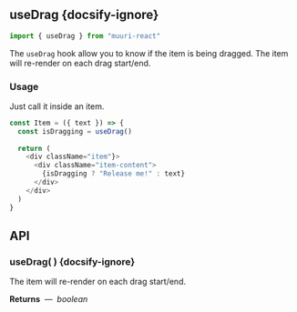 ## useDrag {docsify-ignore}

```js
import { useDrag } from "muuri-react"
```

The `useDrag` hook allow you to know if the item is being dragged. The item will re-render on each drag start/end.

### Usage

Just call it inside an item.

```js
const Item = ({ text }) => {
  const isDragging = useDrag()
  
  return (
    <div className="item"}>
      <div className="item-content">
        {isDragging ? "Release me!" : text}
      </div>
    </div>
  )
}
```

## API

### useDrag( ) {docsify-ignore}

The item will re-render on each drag start/end.

**Returns** &nbsp;&mdash;&nbsp; *boolean*
